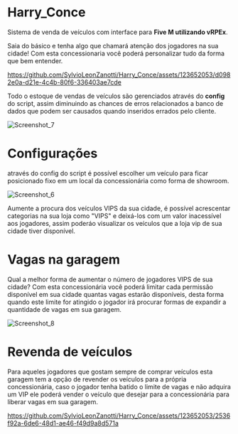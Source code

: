 # Harry_Conce
Sistema de venda de veículos com interface para **Five M utilizando vRPEx**.

Saia do básico e tenha algo que chamará atenção dos jogadores na sua cidade! Com esta concessionaria você poderá personalizar tudo da forma que bem entender.


https://github.com/SylvioLeonZanotti/Harry_Conce/assets/123652053/d0982e0a-d21e-4c4b-80f6-336403ae7cde



Todo o estoque de vendas de veículos são gerenciados através do **config** do script, assim diminuindo as chances de erros relacionados a banco de dados que podem ser causados quando inseridos errados pelo cliente.

![Screenshot_7](https://github.com/SylvioLeonZanotti/Harry_Conce/assets/123652053/1cfcea5f-b188-430d-a9a9-6127d172d787)


# Configurações

através do config do script é possível escolher um veículo para ficar posicionado fixo em um local da concessionária como forma de showroom. 

![Screenshot_6](https://github.com/SylvioLeonZanotti/Harry_Conce/assets/123652053/0a9d6b4e-3360-4b5b-bfcb-bf9393d35e47)

Aumente a procura dos veículos VIPS da sua cidade, é possível acrescentar categorias na sua loja como "VIPS" e deixá-los com um valor inacessível aos jogadores, assim poderáo visualizar os veículos que a loja vip de sua cidade tiver disponível.

# Vagas na garagem

Qual a melhor forma de aumentar o número de jogadores VIPS de sua cidade? Com esta concessionária você poderá limitar cada permissão disponível em sua cidade quantas vagas estarão disponíveis, desta forma quando este limite for atingido o jogador irá procurar formas de expandir a quantidade de vagas em sua garagem.

![Screenshot_8](https://github.com/SylvioLeonZanotti/Harry_Conce/assets/123652053/fe071237-d259-42d1-ba69-0fed0b66ac7d)

# Revenda de veículos

Para aqueles jogadores que gostam sempre de comprar veículos esta garagem tem a opção de revender os veículos para a própria concessionária, caso o jogador tenha batido o limite de vagas e não adquira um VIP ele poderá vender o veículo que desejar para a concessionária para liberar vagas em sua garagem.

https://github.com/SylvioLeonZanotti/Harry_Conce/assets/123652053/2536f92a-6de6-48d1-ae46-f49d9a8d571a


